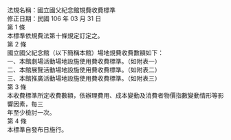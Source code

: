 法規名稱：國立國父紀念館規費收費標準  
修正日期：民國 106 年 03 月 31 日  
第 1 條  
本標準依規費法第十條規定訂定之。  
第 2 條  
國立國父紀念館（以下簡稱本館）場地規費收費數額如下：  
一、本館劇場活動場地設施使用費收費標準。（如附表一）  
二、本館展覽活動場地設施使用費收費標準。（如附表二）  
三、本館推廣活動場地設施使用費收費標準。（如附表三）  
第 3 條  
本收費標準所定收費數額，依辦理費用、成本變動及消費者物價指數變動情形等影響因素，每三  
年至少檢討一次。  
第 4 條  
本標準自發布日施行。  


